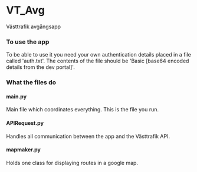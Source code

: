 # VT_Avg
Västtrafik avgångsapp

### To use the app
To be able to use it you need your own authentication details placed in a file called 'auth.txt'. The contents of the file should be 'Basic [base64 encoded details from the dev portal]'.


### What the files do

#### main.py
Main file which coordinates everything. This is the file you run.

#### APIRequest.py
Handles all communication between the app and the Västtrafik API.

#### mapmaker.py
Holds one class for displaying routes in a google map.
